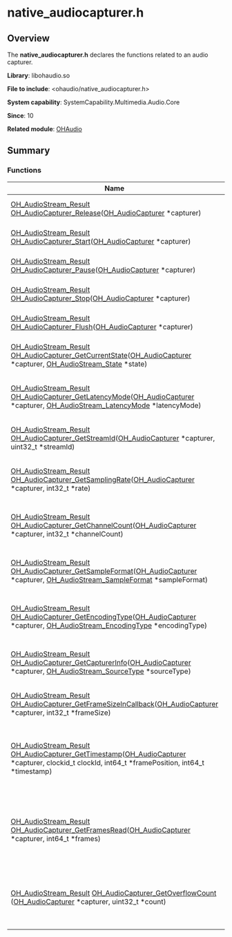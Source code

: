# native_audiocapturer.h


## Overview

The **native_audiocapturer.h** declares the functions related to an audio capturer.

**Library**: libohaudio.so

**File to include**: &lt;ohaudio/native_audiocapturer.h&gt;

**System capability**: SystemCapability.Multimedia.Audio.Core

**Since**: 10

**Related module**: [OHAudio](_o_h_audio.md)


## Summary


### Functions

| Name       | Description| 
|--------------| -------- |
| [OH_AudioStream_Result](_o_h_audio.md#oh_audiostream_result) [OH_AudioCapturer_Release](_o_h_audio.md#oh_audiocapturer_release)([OH_AudioCapturer](_o_h_audio.md#oh_audiocapturer) \*capturer)                                                                                               | Releases an audio capturer. | 
| [OH_AudioStream_Result](_o_h_audio.md#oh_audiostream_result) [OH_AudioCapturer_Start](_o_h_audio.md#oh_audiocapturer_start)([OH_AudioCapturer](_o_h_audio.md#oh_audiocapturer) \*capturer)                                                                                                   | Starts an audio capturer. | 
| [OH_AudioStream_Result](_o_h_audio.md#oh_audiostream_result) [OH_AudioCapturer_Pause](_o_h_audio.md#oh_audiocapturer_pause)([OH_AudioCapturer](_o_h_audio.md#oh_audiocapturer) \*capturer)                                                                                                   | Pauses an audio capturer. | 
| [OH_AudioStream_Result](_o_h_audio.md#oh_audiostream_result) [OH_AudioCapturer_Stop](_o_h_audio.md#oh_audiocapturer_stop)([OH_AudioCapturer](_o_h_audio.md#oh_audiocapturer) \*capturer)                                                                                                     | Stops an audio capturer. | 
| [OH_AudioStream_Result](_o_h_audio.md#oh_audiostream_result) [OH_AudioCapturer_Flush](_o_h_audio.md#oh_audiocapturer_flush)([OH_AudioCapturer](_o_h_audio.md#oh_audiocapturer) \*capturer)                                                                                                   | Flushes obtained audio data. | 
| [OH_AudioStream_Result](_o_h_audio.md#oh_audiostream_result) [OH_AudioCapturer_GetCurrentState](_o_h_audio.md#oh_audiocapturer_getcurrentstate)([OH_AudioCapturer](_o_h_audio.md#oh_audiocapturer) \*capturer, [OH_AudioStream_State](_o_h_audio.md#oh_audiostream_state) \*state)           | Obtains the state of an audio capturer. | 
| [OH_AudioStream_Result](_o_h_audio.md#oh_audiostream_result) [OH_AudioCapturer_GetLatencyMode](_o_h_audio.md#oh_audiocapturer_getlatencymode)([OH_AudioCapturer](_o_h_audio.md#oh_audiocapturer) \*capturer, [OH_AudioStream_LatencyMode](_o_h_audio.md#oh_audiostream_latencymode) \*latencyMode) | Obtains the latency mode of an audio capturer. | 
| [OH_AudioStream_Result](_o_h_audio.md#oh_audiostream_result) [OH_AudioCapturer_GetStreamId](_o_h_audio.md#oh_audiocapturer_getstreamid)([OH_AudioCapturer](_o_h_audio.md#oh_audiocapturer) \*capturer, uint32_t \*streamId)                                                                  | Obtains the stream ID of an audio capturer. | 
| [OH_AudioStream_Result](_o_h_audio.md#oh_audiostream_result) [OH_AudioCapturer_GetSamplingRate](_o_h_audio.md#oh_audiocapturer_getsamplingrate)([OH_AudioCapturer](_o_h_audio.md#oh_audiocapturer) \*capturer, int32_t \*rate)                                                               | Obtains the sampling rate of an audio capturer. | 
| [OH_AudioStream_Result](_o_h_audio.md#oh_audiostream_result) [OH_AudioCapturer_GetChannelCount](_o_h_audio.md#oh_audiocapturer_getchannelcount)([OH_AudioCapturer](_o_h_audio.md#oh_audiocapturer) \*capturer, int32_t \*channelCount)                                                       | Obtains the number of channels for an audio capturer. | 
| [OH_AudioStream_Result](_o_h_audio.md#oh_audiostream_result) [OH_AudioCapturer_GetSampleFormat](_o_h_audio.md#oh_audiocapturer_getsampleformat)([OH_AudioCapturer](_o_h_audio.md#oh_audiocapturer) \*capturer, [OH_AudioStream_SampleFormat](_o_h_audio.md#oh_audiostream_sampleformat) \*sampleFormat) | Obtains the sampling format of an audio capturer. | 
| [OH_AudioStream_Result](_o_h_audio.md#oh_audiostream_result) [OH_AudioCapturer_GetEncodingType](_o_h_audio.md#oh_audiocapturer_getencodingtype)([OH_AudioCapturer](_o_h_audio.md#oh_audiocapturer) \*capturer, [OH_AudioStream_EncodingType](_o_h_audio.md#oh_audiostream_encodingtype) \*encodingType) | Obtains the encoding type of an audio capturer. | 
| [OH_AudioStream_Result](_o_h_audio.md#oh_audiostream_result) [OH_AudioCapturer_GetCapturerInfo](_o_h_audio.md#oh_audiocapturer_getcapturerinfo)([OH_AudioCapturer](_o_h_audio.md#oh_audiocapturer) \*capturer, [OH_AudioStream_SourceType](_o_h_audio.md#oh_audiostream_sourcetype) \*sourceType) | Obtains the usage scenario of an audio capturer. | 
| [OH_AudioStream_Result](_o_h_audio.md#oh_audiostream_result) [OH_AudioCapturer_GetFrameSizeInCallback](_o_h_audio.md#oh_audiocapturer_getframesizeincallback)([OH_AudioCapturer](_o_h_audio.md#oh_audiocapturer) \*capturer, int32_t \*frameSize)                                            | Obtains the frame size in the callback. | 
| [OH_AudioStream_Result](_o_h_audio.md#oh_audiostream_result) [OH_AudioCapturer_GetTimestamp](_o_h_audio.md#oh_audiocapturer_gettimestamp)([OH_AudioCapturer](_o_h_audio.md#oh_audiocapturer) \*capturer, clockid_t clockId, int64_t \*framePosition, int64_t \*timestamp)                    | Obtains the timestamp and position information of an input audio stream. | 
| [OH_AudioStream_Result](_o_h_audio.md#oh_audiostream_result) [OH_AudioCapturer_GetFramesRead](_o_h_audio.md#oh_audiocapturer_getframesread)([OH_AudioCapturer](_o_h_audio.md#oh_audiocapturer) \*capturer, int64_t \*frames)                                                                 | Obtains the number of frames that have been read since the stream was created. | 
| [OH_AudioStream_Result](_o_h_audio.md#oh_audiostream_result) [OH_AudioCapturer_GetOverflowCount](_o_h_audio.md#oh_audiocapturer_getoverflowcount) ([OH_AudioCapturer](_o_h_audio.md#oh_audiocapturer) \*capturer, uint32_t \*count) | Obtains the number of overloaded audio streams of an audio capturer.  | 